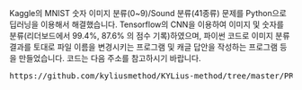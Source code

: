 <p>
Kaggle의 MNIST 숫자 이미지 분류(0~9)/Sound 분류(41종류) 문제를 Python으로 딥러닝을 이용해서 해결했습니다. Tensorflow의 CNN을 이용하여 이미지 및 숫자를 분류(리더보드에서 99.4%, 87.6% 의 점수 기록)하였으며, 파이썬 코드로 이미지 분류 결과를 토대로 파일 이름을 변경시키는 프로그램 및 캐글 답안을 작성하는 프로그램 등을 만들었습니다.
코드는 다음 주소를 참고하시기 바랍니다.
</p>

<pre>
https://github.com/kyliusmethod/KYLius-method/tree/master/PROJECT1
</pre>
